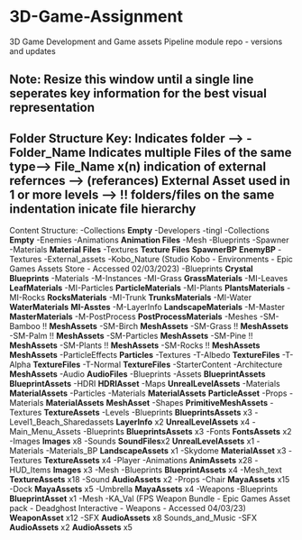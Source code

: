 # 3D-Game-Assignment
3D Game Development and Game assets Pipeline module repo - versions and updates

Note: Resize this window until a single line seperates key information for the best visual representation
----------------------------------------------------------------------------------------------------------------------------------------

Folder Structure Key:
Indicates folder --> -Folder_Name
Indicates multiple Files of the same type--> **File_Name** x(n)
indication of external refernces --> (referances)
External Asset used in 1 or more levels --> !! 
folders/files on the same indentation inicate file hierarchy
----------------------------------------------------------------------------------------------------------------------------------------

Content Structure:
	-Collections
		**Empty**
	-Developers
		-tingl
			-Collections
				**Empty**
	-Enemies
		-Animations
			**Animation Files**
		-Mesh
			-Blueprints
				-Spawner
					-Materials
						**Material Files**
					-Textures
						**Texture Files**
					**SpawnerBP**
				**EnemyBP**
			-Textures
	-External_assets
		-Kobo_Nature (Studio Kobo - Environments - Epic Games Assets Store - Accessed 02/03/2023)
			-Blueprints
				**Crystal Blueprints**
			-Materials
				-M-Instances
					-MI-Grass
						**GrassMaterials**
					-MI-Leaves
						**LeafMaterials**
					-MI-Particles
						**ParticleMaterials**
					-MI-Plants
						**PlantsMaterials**
					-MI-Rocks
						**RocksMaterials**
					-MI-Trunk
						**TrunksMaterials**
					-MI-Water
						**WaterMaterials**
					**MI-Asstes**
				-M-LayerInfo
					**LandscapeMaterials**
				-M-Master
					**MasterMaterials**
				-M-PostProcess
					**PostProcessMaterials**
			-Meshes
				-SM-Bamboo !!
					**MeshAssets**
				-SM-Birch
					**MeshAssets**
				-SM-Grass  !!
					**MeshAssets**
				-SM-Palm  !!
					**MeshAssets**
				-SM-Particles
					**MeshAssets**
				-SM-Pine  !!
					**MeshAssets**
				-SM-Plants  !!
					**MeshAssets**
				-SM-Rocks  !!
					**MeshAssets**
				**MeshAssets**
			-ParticleEffects
				**Particles**
			-Textures
				-T-Albedo
					**TextureFiles**
				-T-Alpha
					**TextureFiles**
				-T-Normal
					**TextureFiles**
		-StarterContent
			-Architecture
				**MeshAssets**
			-Audio
				**AudioFiles**
			-Blueprints
				-Assets
					**BlueprintAssets**
				**BlueprintAssets**
			-HDRI
				**HDRIAsset**
			-Maps
				**UnrealLevelAssets**
			-Materials
				**MaterialAssets**
			-Particles
				-Materials
					**MaterialAssets**
				**ParticleAsset**
			-Props
				-Materials
					**MaterialAssets**
				**MeshAsset**
			-Shapes
				**PrimitiveMeshAssets**
			-Textures
				**TextureAssets**
	-Levels
		-Blueprints
			**BlueprintsAssets** x3
		-Level1_Beach_Sharedassets
			**LayerInfo** x2
		**UnrealLevelAssets** x4
	-Main_Menu_Assets
		-Blueprints
			**BlueprintsAssets** x3
		-Fonts
			**FontsAssets** x2
		-Images
			**Images** x8
		-Sounds
			**SoundFiles**x2
		**UnrealLevelAssets** x1
	-Materials
		-Materials_BP
			**LandscapeAssets** x1
		-Skydome
			**MaterialAsset** x3
		-Textures
			**TextureAssets** x4
	-Player
		-Animations
			**AnimAssets** x28
		-HUD_Items
			**Images** x3
		-Mesh
			-Blueprints
				**BlueprintAssets** x4
			-Mesh_text
				**TextureAssets** x18
		-Sound
			**AudioAssets** x2
	-Props
		-Chair
			**MayaAssets** x15
		-Dock
			**MayaAssets** x5
		-Umbrella
			**MayaAssets** x4
		-Weapons
			-Blueprints
				**BlueprintAsset** x1
			-Mesh
				-KA_Val (FPS Weapon Bundle - Epic Games Asset pack - Deadghost Interactive - Weapons - Accessed 04/03/23)
					**WeaponAsset** x12
			-SFX
				**AudioAssets** x8
	Sounds_and_Music
		-SFX
			**AudioAssets** x2
		**AudioAssets** x5